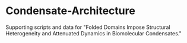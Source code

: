 # Condensate-Architecture
Supporting scripts and data for "Folded Domains Impose Structural Heterogeneity and Attenuated Dynamics in Biomolecular Condensates."
